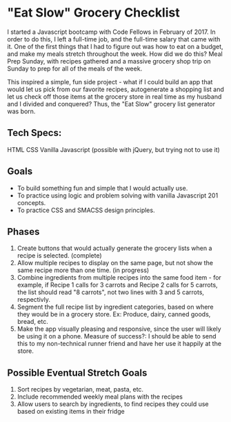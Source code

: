 # "Eat Slow" Grocery Checklist

I started a Javascript bootcamp with Code Fellows in February of 2017. In order to do this, I left a full-time job, and the full-time salary that came with it. One of the first things that I had to figure out was how to eat on a budget, and make my meals stretch throughout the week. How did we do this? Meal Prep Sunday, with recipes gathered and a massive grocery shop trip on Sunday to prep for all of the meals of the week.

This inspired a simple, fun side project - what if I could build an app that would let us pick from our favorite recipes, autogenerate a shopping list and let us check off those items at the grocery store in real time as my husband and I divided and conquered? Thus, the "Eat Slow" grocery list generator was born.

## Tech Specs:
HTML
CSS
Vanilla Javascript (possible with jQuery, but trying not to use it)

## Goals
- To build something fun and simple that I would actually use.
- To practice using logic and problem solving with vanilla Javascript 201 concepts.
- To practice CSS and SMACSS design principles.

## Phases
1. Create buttons that would actually generate the grocery lists when a recipe is selected. (complete)
2. Allow multiple recipes to display on the same page, but not show the same recipe more than one time. (in progress)
3. Combine ingredients from multiple recipes into the same food item - for example, if Recipe 1 calls for 3 carrots and Recipe 2 calls for 5 carrots, the list should read "8 carrots", not two lines with 3 and 5 carrots, respectivly. 
4. Segment the full recipe list by ingredient categories, based on where they would be in a grocery store. Ex: Produce, dairy, canned goods, bread, etc.
5. Make the app visually pleasing and responsive, since the user will likely be using it on a phone. Measure of success?: I should be able to send this to my non-technical runner friend and have her use it happily at the store.

## Possible Eventual Stretch Goals
1. Sort recipes by vegetarian, meat, pasta, etc.
2. Include recommended weekly meal plans with the recipes
3. Allow users to search by ingredients, to find recipes they could use based on existing items in their fridge